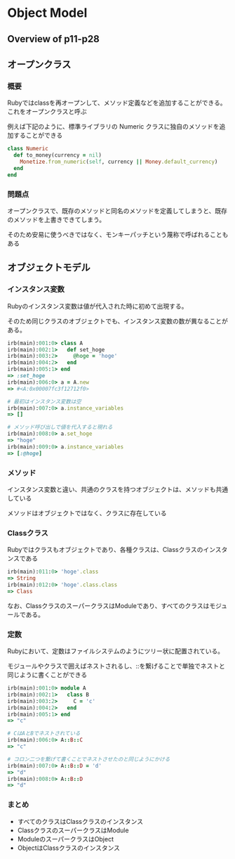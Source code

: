 # Object Model

## Overview of p11-p28

## オープンクラス
### 概要
Rubyではclassを再オープンして、メソッド定義などを追加することができる。これをオープンクラスと呼ぶ

例えば下記のように、標準ライブラリの Numeric クラスに独自のメソッドを追加することができる

```ruby
class Numeric
  def to_money(currency = nil)
    Monetize.from_numeric(self, currency || Money.default_currency)
  end
end
```

### 問題点
オープンクラスで、既存のメソッドと同名のメソッドを定義してしまうと、既存のメソッドを上書きできてしまう。

そのため安易に使うべきではなく、モンキーパッチという蔑称で呼ばれることもある

## オブジェクトモデル
### インスタンス変数
Rubyのインスタンス変数は値が代入された時に初めて出現する。

そのため同じクラスのオブジェクトでも、インスタンス変数の数が異なることがある。

```ruby
irb(main):001:0> class A
irb(main):002:1>   def set_hoge
irb(main):003:2>     @hoge = 'hoge'
irb(main):004:2>   end
irb(main):005:1> end
=> :set_hoge
irb(main):006:0> a = A.new
=> #<A:0x00007fc3f12712f0>

# 最初はインスタンス変数は空
irb(main):007:0> a.instance_variables
=> []

# メソッド呼び出しで値を代入すると現れる
irb(main):008:0> a.set_hoge
=> "hoge"
irb(main):009:0> a.instance_variables
=> [:@hoge]
```

### メソッド
インスタンス変数と違い、共通のクラスを持つオブジェクトは、メソッドも共通している

メソッドはオブジェクトではなく、クラスに存在している

### Classクラス
Rubyではクラスもオブジェクトであり、各種クラスは、Classクラスのインスタンスである

```ruby
irb(main):011:0> 'hoge'.class
=> String
irb(main):012:0> 'hoge'.class.class
=> Class
```

なお、ClassクラスのスーパークラスはModuleであり、すべてのクラスはモジュールである。

### 定数
Rubyにおいて、定数はファイルシステムのようにツリー状に配置されている。

モジュールやクラスで囲えばネストされるし、::を繋げることで単独でネストと同じように書くことができる

```ruby
irb(main):001:0> module A
irb(main):002:1>   class B
irb(main):003:2>     C = 'c'
irb(main):004:2>   end
irb(main):005:1> end
=> "c"

# CはAとBでネストされている
irb(main):006:0> A::B::C
=> "c"

# コロン二つを繋げて書くことでネストさせたのと同じようにかける
irb(main):007:0> A::B::D = 'd'
=> "d"
irb(main):008:0> A::B::D
=> "d"
```

### まとめ
- すべてのクラスはClassクラスのインスタンス
- ClassクラスのスーパークラスはModule
- ModuleのスーパークラスはObject
- ObjectはClassクラスのインスタンス
